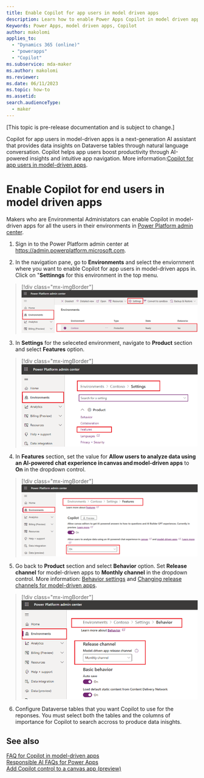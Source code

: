 ```yaml
---
title: Enable Copilot for app users in model driven apps
description: Learn how to enable Power Apps Copilot in model driven apps for end users
Keywords: Power Apps, model driven apps, Copilot
author: makolomi
applies_to: 
  - "Dynamics 365 (online)"
  - "powerapps"
  - "Copilot"
ms.subservice: mda-maker
ms.author: makolomi
ms.reviewer: 
ms.date: 06/11/2023
ms.topic: how-to
ms.assetid: 
search.audienceType: 
  - maker
---
```

[This topic is pre-release documentation and is subject to change.]

Copilot for app users in model-driven apps is a next-generation AI assistant that provides data insights on Dataverse tables through natural language conversation. Copilot helps app users boost productivity through AI-powered insights and intuitive app navigation. More information:[Copilot for app users in model-driven apps](https://learn.microsoft.com/en-us/power-apps/maker/model-driven-apps/add-ai-copilot).

# Enable Copilot for end users in model driven apps
Makers who are Environmental Administators can enable Copilot in model-driven apps for all the users in their environments in [Power Platform admin center](https://admin.powerplatform.microsoft.com).

1. Sign in to the Power Platform admin center at https://admin.powerplatform.microsoft.com.

2. In the navigation pane, go to **Environments** and select the enviornment where you want to enable Copilot for app users in model-driven apps in. Click on "**Settinngs** for this environment in the top menu.

  > [!div class="mx-imgBorder"]
  > ![Select environment Settings.](media/Environment_settings.png)
 
3. In **Settings** for the seleceted environment, navigate to **Product** section and select **Features** option.

  > [!div class="mx-imgBorder"]
  > ![Select Copilot feature for the environment.](media/Environment_features.png)

4. In **Features** section, set the value for **Allow users to analyze data using an AI-powered chat experience in canvas and model-driven apps** to **On** in the dropdown control.
   
  > [!div class="mx-imgBorder"]
  > ![Set Copilot feature ON for the envrironment](media/Copilot_for_apps_users_ON.png)

 
5. Go back to **Product** section and select **Behavior** option.  Set **Release channel** for model-driven apps to **Monthly channel** in the dropdown control. More information: [Behavior settings](/power-platform/admin/settings-behavior#settings) and [Changing release channels for model-driven apps](channel-change.md).
   
  > [!div class="mx-imgBorder"]
  > ![Set Release channel to Monthly channel for model driven apps](media/Behavior_release_channel.png)
   
6. Configure Dataverse tables that you want Copilot to use for the reponses. You must select both the tables and the columns of importance for Copilot to search accross to produce data inisghts.
   
## See also

[FAQ for Copilot in model-driven apps](../common/faqs-copilot-model-driven-app.md) <br />
[Responsible AI FAQs for Power Apps](../common/responsible-ai-overview.md) <br />
[Add Copilot control to a canvas app (preview)](../canvas-apps/add-ai-copilot.md)
